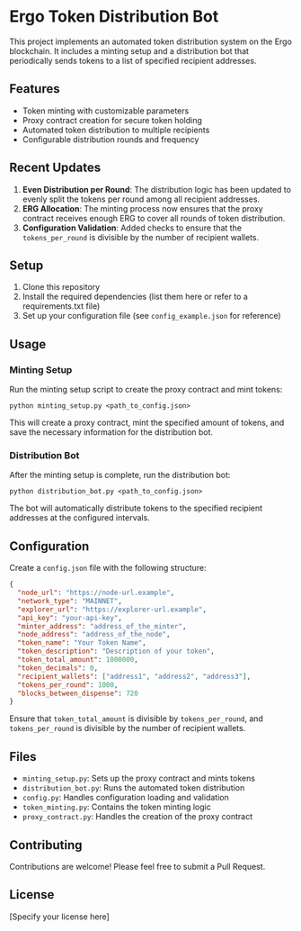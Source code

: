 # Ergo Token Distribution Bot

This project implements an automated token distribution system on the Ergo blockchain. It includes a minting setup and a distribution bot that periodically sends tokens to a list of specified recipient addresses.

## Features

- Token minting with customizable parameters
- Proxy contract creation for secure token holding
- Automated token distribution to multiple recipients
- Configurable distribution rounds and frequency

## Recent Updates

1. **Even Distribution per Round**: The distribution logic has been updated to evenly split the tokens per round among all recipient addresses.
2. **ERG Allocation**: The minting process now ensures that the proxy contract receives enough ERG to cover all rounds of token distribution.
3. **Configuration Validation**: Added checks to ensure that the `tokens_per_round` is divisible by the number of recipient wallets.

## Setup

1. Clone this repository
2. Install the required dependencies (list them here or refer to a requirements.txt file)
3. Set up your configuration file (see `config_example.json` for reference)

## Usage

### Minting Setup

Run the minting setup script to create the proxy contract and mint tokens:

```
python minting_setup.py <path_to_config.json>
```

This will create a proxy contract, mint the specified amount of tokens, and save the necessary information for the distribution bot.

### Distribution Bot

After the minting setup is complete, run the distribution bot:

```
python distribution_bot.py <path_to_config.json>
```

The bot will automatically distribute tokens to the specified recipient addresses at the configured intervals.

## Configuration

Create a `config.json` file with the following structure:

```json
{
  "node_url": "https://node-url.example",
  "network_type": "MAINNET",
  "explorer_url": "https://explorer-url.example",
  "api_key": "your-api-key",
  "minter_address": "address_of_the_minter",
  "node_address": "address_of_the_node",
  "token_name": "Your Token Name",
  "token_description": "Description of your token",
  "token_total_amount": 1000000,
  "token_decimals": 0,
  "recipient_wallets": ["address1", "address2", "address3"],
  "tokens_per_round": 1000,
  "blocks_between_dispense": 720
}
```

Ensure that `token_total_amount` is divisible by `tokens_per_round`, and `tokens_per_round` is divisible by the number of recipient wallets.

## Files

- `minting_setup.py`: Sets up the proxy contract and mints tokens
- `distribution_bot.py`: Runs the automated token distribution
- `config.py`: Handles configuration loading and validation
- `token_minting.py`: Contains the token minting logic
- `proxy_contract.py`: Handles the creation of the proxy contract

## Contributing

Contributions are welcome! Please feel free to submit a Pull Request.

## License

[Specify your license here]

